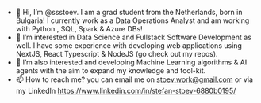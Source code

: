 - 👋 Hi, I’m @ssstoev. I am a grad student from the Netherlands, born in Bulgaria! I currently work as a Data Operations Analyst and am working with Python , SQL, Spark & Azure DBs!
- 👀 I’m interested in Data Science and Fullstack Software Development as well. I have some experience with developing web applications using NextJS, React Typescript & NodeJS (go check out my repos).
- 🌱 I’m also interested and developing Machine Learning algorithms & AI agents with the aim to expand my knowledge and tool-kit.
- 📫 How to reach me? you can email me on stoev.work@gmail.com or via my LinkedIn https://www.linkedin.com/in/stefan-stoev-6880b0195/ 

<!---
ssstoev/ssstoev is a ✨ special ✨ repository because its `README.md` (this file) appears on your GitHub profile.
You can click the Preview link to take a look at your changes.
--->
